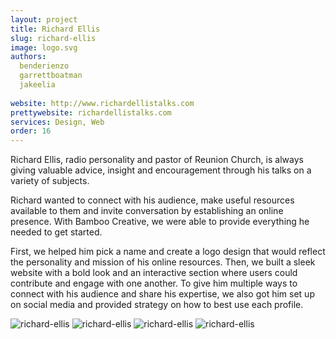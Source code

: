 ```yaml
---
layout: project
title: Richard Ellis
slug: richard-ellis
image: logo.svg 
authors:
  benderienzo
  garrettboatman
  jakeelia
  
website: http://www.richardellistalks.com
prettywebsite: richardellistalks.com
services: Design, Web
order: 16
---
```


Richard Ellis, radio personality and pastor of Reunion Church, is always giving valuable advice, insight and encouragement through his talks on a variety of subjects. 

Richard wanted to connect with his audience, make useful resources available to them and invite conversation by establishing an online presence. With Bamboo Creative, we were able to provide everything he needed to get started. 

First, we helped him pick a name and create a logo design that would reflect the personality and mission of his online resources. Then, we built a sleek website with a bold look and an interactive section where users could contribute and engage with one another. To give him multiple ways to connect with his audience and share his expertise, we also got him set up on social media and provided strategy on how to best use each profile.

![richard-ellis](/images/client-assets/{{page.slug}}/01.jpg)
![richard-ellis](/images/client-assets/{{page.slug}}/02.jpg)
![richard-ellis](/images/client-assets/{{page.slug}}/03.jpg)
![richard-ellis](/images/client-assets/{{page.slug}}/04.jpg)